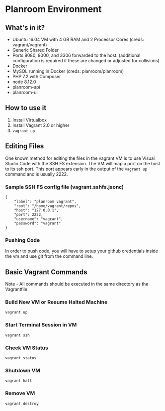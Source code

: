 # Planroom Environment
## What's in it?
 - Ubuntu 16.04 VM with 4 GB RAM and 2 Processor Cores (creds: vagrant/vagrant)
 - Generic Shared Folder
 - Ports 8080, 8000, and 3306 forwarded to the host. (additional configuration is required if these are changed or adjusted for collisions)
 - Docker
 - MySQL running in Docker (creds: planroom/planroom)
 - PHP 7.2 with Composer
 - node 8.12.0
 - planroom-api
 - planroom-ui

## How to use it
1. Install Virtualbox
1. Install Vagrant 2.0 or higher
1. `vagrant up`

## Editing Files
One known method for editing the files in the vagrant VM is to use Visual Studio Code with the SSH FS extension. The VM will map a port on the host to its ssh port. This port appears early in the output of the `vagrant up` command and is usually 2222. 

### Sample SSH FS config file (vagrant.sshfs.jsonc)
```
{
    "label": "planroom vagrant",
    "root": "/home/vagrant/repos",
    "host": "127.0.0.1",
    "port": 2222,
    "username": "vagrant",
    "password": "vagrant"
}
```

### Pushing Code
In order to push code, you will have to setup your github credentials inside the vm and use git from the command line.


## Basic Vagrant Commands
Note - All commands should be executed in the same directory as the Vagrantfile

### Build New VM or Resume Halted Machine
```
vagrant up
```

### Start Terminal Session in VM
```
vagrant ssh
```

### Check VM Status
```
vagrant status
```

### Shutdown VM
```
vagrant halt
```

### Remove VM
```
vagrant destroy
```
